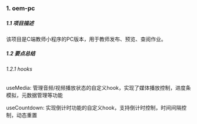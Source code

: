 ### 1. oem-pc

##### 1.1 项目描述

该项目是C端教师小程序的PC版本，用于教师发布、预览、查阅作业。

##### 1.2 要点总结

###### 1.2.1 hooks

useMedia:  管理音频/视频播放状态的自定义hook，实现了媒体播放控制，进度条模拟，元数据管理等功能

useCountdown: 实现倒计时功能的自定义hook，支持倒计时控制，时间间隔控制，动态重置
